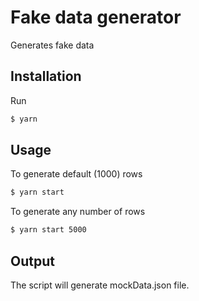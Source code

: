 # Fake data generator
Generates fake data

## Installation
Run
```sh
$ yarn
```
## Usage
To generate default (1000) rows
```sh
$ yarn start
```

To generate any number of rows
```sh
$ yarn start 5000
```

## Output
The script will generate mockData.json file.

